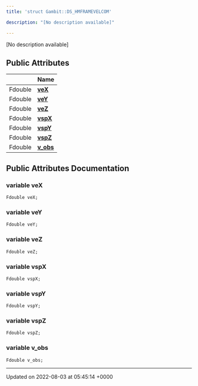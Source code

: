 ```yaml
---
title: 'struct Gambit::DS_HMFRAMEVELCOM'

description: "[No description available]"

---
```









[No description available]

## Public Attributes

|                | Name           |
| -------------- | -------------- |
| Fdouble | **[veX](/documentation/code/colliderbit/classes/structgambit_1_1ds__hmframevelcom/#variable-vex)**  |
| Fdouble | **[veY](/documentation/code/colliderbit/classes/structgambit_1_1ds__hmframevelcom/#variable-vey)**  |
| Fdouble | **[veZ](/documentation/code/colliderbit/classes/structgambit_1_1ds__hmframevelcom/#variable-vez)**  |
| Fdouble | **[vspX](/documentation/code/colliderbit/classes/structgambit_1_1ds__hmframevelcom/#variable-vspx)**  |
| Fdouble | **[vspY](/documentation/code/colliderbit/classes/structgambit_1_1ds__hmframevelcom/#variable-vspy)**  |
| Fdouble | **[vspZ](/documentation/code/colliderbit/classes/structgambit_1_1ds__hmframevelcom/#variable-vspz)**  |
| Fdouble | **[v_obs](/documentation/code/colliderbit/classes/structgambit_1_1ds__hmframevelcom/#variable-v-obs)**  |

## Public Attributes Documentation

### variable veX

```
Fdouble veX;
```


### variable veY

```
Fdouble veY;
```


### variable veZ

```
Fdouble veZ;
```


### variable vspX

```
Fdouble vspX;
```


### variable vspY

```
Fdouble vspY;
```


### variable vspZ

```
Fdouble vspZ;
```


### variable v_obs

```
Fdouble v_obs;
```


-------------------------------

Updated on 2022-08-03 at 05:45:14 +0000